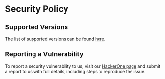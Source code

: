 # Security Policy

## Supported Versions

The list of supported versions can be found
[here](https://goteleport.com/download/).

## Reporting a Vulnerability

To report a security vulnerability to us, visit our [HackerOne
page](https://hackerone.com/teleport) and submit a report to us with full
details, including steps to reproduce the issue.